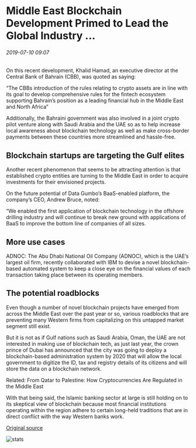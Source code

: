 # Middle East Blockchain Development Primed to Lead the Global Industry ...

###### 2019-07-10 09:07

On this recent development, Khalid Hamad, an executive director at the Central Bank of Bahrain (CBB), was quoted as saying:

“The CBBs introduction of the rules relating to crypto assets are in line with its goal to develop comprehensive rules for the fintech ecosystem supporting Bahrain’s position as a leading financial hub in the Middle East and North Africa”

Additionally, the Bahraini government was also involved in a joint crypto pilot venture along with Saudi Arabia and the UAE so as to help increase local awareness about blockchain technology as well as make cross-border payments between these countries more streamlined and hassle-free.

## Blockchain startups are targeting the Gulf elites

Another recent phenomenon that seems to be attracting attention is that established crypto entities are turning to the Middle East in order to acquire investments for their envisioned projects.

On the future potential of Data Gumbo’s BaaS-enabled platform, the company’s CEO, Andrew Bruce, noted:

“We enabled the first application of blockchain technology in the offshore drilling industry and will continue to break new ground with applications of BaaS to improve the bottom line of companies of all sizes.

## More use cases

ADNOC: The Abu Dhabi National Oil Company (ADNOC), which is the UAE’s largest oil firm, recently collaborated with IBM to devise a novel blockchain-based automated system to keep a close eye on the financial values of each transaction taking place between its operating members.

## The potential roadblocks

Even though a number of novel blockchain projects have emerged from across the Middle East over the past year or so, various roadblocks that are preventing many Western firms from capitalizing on this untapped market segment still exist.

But it is not as if Gulf nations such as Saudi Arabia, Oman, the UAE are not interested in making use of blockchain tech, as just last year, the crown prince of Dubai has announced that the city was going to deploy a blockchain-based administration system by 2020 that will allow the local government to digitize the ID, tax and registry details of its citizens and will store the data on a blockchain network.

Related: From Qatar to Palestine: How Cryptocurrencies Are Regulated in the Middle East

With that being said, the Islamic banking sector at large is still holding on to its skeptical view of blockchain because most financial institutions operating within the region adhere to certain long-held traditions that are in direct conflict with the way Western banks work.

[Original source](https://cointelegraph.com/news/middle-east-blockchain-development-primed-to-lead-the-global-industry)

![stats](https://c.statcounter.com/11760860/0/a89fa40b/1/ "stats")